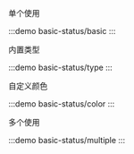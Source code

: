 单个使用

:::demo
basic-status/basic
:::

内置类型

:::demo
basic-status/type
:::

自定义颜色

:::demo
basic-status/color
:::

多个使用

:::demo
basic-status/multiple
:::
